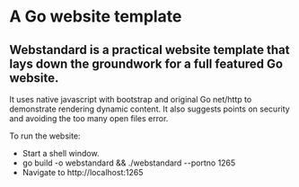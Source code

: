 # A Go website template

## Webstandard is a practical website template that lays down the groundwork for a full featured Go website. 

It uses native javascript with bootstrap and original Go net/http to demonstrate rendering dynamic content.
It also suggests points on security and avoiding the too many open files error.


To run the website:

- Start a shell window.
- go build -o webstandard && ./webstandard --portno 1265
- Navigate to http://localhost:1265
